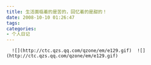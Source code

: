 ```yaml
---
title: 生活面临着的是苦的，回忆着的是甜的！
date: 2008-10-10 01:26:47
tags:
categories:
- 个人日记
---
```

      ![](http://ctc.qzs.qq.com/qzone/em/e129.gif)  ![](http://ctc.qzs.qq.com/qzone/em/e129.gif) 